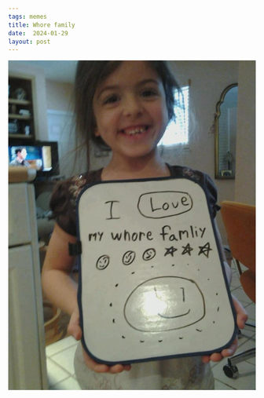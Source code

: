 ```yaml
---
tags: memes
title: Whore family
date:  2024-01-29
layout: post
---
```


![whorefamily.jpeg](https://raw.githubusercontent.com/muneer78/muneer78.github.io/master/images/whorefamily.jpeg)